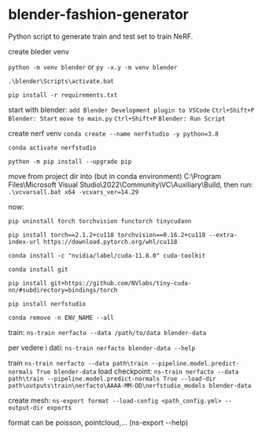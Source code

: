 # blender-fashion-generator

Python script to generate train and test set to train NeRF.

create bleder venv

`python -m venv blender` or `py -x.y -m venv blender`

`.\blender\Scripts\activate.bat`

`pip install -r requirements.txt`

start with blender:
`add Blender Development plugin to VSCode`
`Ctrl+Shift+P`
`Blender: Start`
`move to main.py`
`Ctrl+Shift+P`
`Blender: Run Script`

create nerf venv
`conda create --name nerfstudio -y python=3.8`

`conda activate nerfstudio`

`python -m pip install --upgrade pip`

move from project dir into (but in conda environment) C:\Program Files\Microsoft Visual Studio\2022\Community\VC\Auxiliary\Build, then run:
`.\vcvarsall.bat x64 -vcvars_ver=14.29`

now:

`pip uninstall torch torchvision functorch tinycudann`

`pip install torch==2.1.2+cu118 torchvision==0.16.2+cu118 --extra-index-url https://download.pytorch.org/whl/cu118`

`conda install -c "nvidia/label/cuda-11.8.0" cuda-toolkit`

`conda install git`

`pip install git+https://github.com/NVlabs/tiny-cuda-nn/#subdirectory=bindings/torch`

`pip install nerfstudio`

`conda remove -n ENV_NAME --all  `

train:
`ns-train nerfacto --data /path/to/data blender-data`

per vedere i dati:
`ns-train nerfacto blender-data --help`

train
`ns-train nerfacto --data path\train --pipeline.model.predict-normals True blender-data`
load checkpoint:
`ns-train nerfacto --data path\train --pipeline.model.predict-normals True --load-dir path\outputs\train\nerfacto\AAAA-MM-DD\nerfstudio_models blender-data`

create mesh:
`ns-export format --load-config <path_config.yml> --output-dir exports`

format can be poisson, pointcloud,... (ns-export --help)
